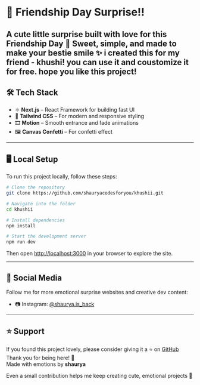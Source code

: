 # 💟 Friendship Day Surprise!!

A cute little surprise built with love for this Friendship Day 💛
Sweet, simple, and made to make your bestie smile ✨
i created this for my friend - khushi!
you can use it and coustomize it for free.
hope you like this project!
---

## 🛠 Tech Stack

- ⚛️ **Next.js** – React Framework for building fast UI
- 🎨 **Tailwind CSS** – For modern and responsive styling
- 🎞️ **Motion** – Smooth entrance and fade animations
- 🖼️ **Canvas Confetti** – For confetti effect

---

## 🖥 Local Setup

To run this project locally, follow these steps:

```bash
# Clone the repository
git clone https://github.com/shauryacodesforyou/khushii.git

# Navigate into the folder
cd khushii

# Install dependencies
npm install

# Start the development server
npm run dev
```

Then open [http://localhost:3000](http://localhost:3000) in your browser to explore the site.

---

## 🔗 Social Media

Follow me for more emotional surprise websites and creative dev content:

- 📷 Instagram: [@shaurya.is_back](https://instagram.com/shaurya.is_back)

---

## ⭐ Support

If you found this project lovely, please consider giving it a ⭐ on [GitHub](https://github.com/shaurya.is_back)  
Thank you for being here! 🫶  
Made with emotions by **shaurya**

Even a small contribution helps me keep creating cute, emotional projects 💖
